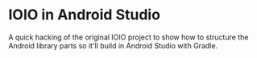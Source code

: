 IOIO in Android Studio
====

A quick hacking of the original IOIO project to show how to structure the Android library parts so it'll build in Android Studio with Gradle.
